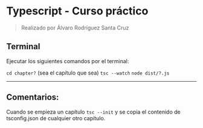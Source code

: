 # Typescript - Curso práctico

> Realizado por Álvaro Rodríguez Santa Cruz

## Terminal

Ejecutar los siguientes comandos por el terminal:

`cd chapter?` (sea el capítulo que sea)
`tsc --watch`
`node dist/?.js`

---
## Comentarios:

Cuando se empieza un capítulo `tsc --init` y se copia el contenido de tsconfig.json de cualquier otro capítulo.